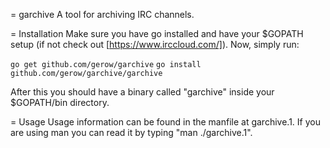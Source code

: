 = garchive
A tool for archiving IRC channels.

= Installation
Make sure you have go installed and have your $GOPATH setup
(if not check out [https://www.irccloud.com/]). Now, simply run:

`go get github.com/gerow/garchive`
`go install github.com/gerow/garchive/garchive`

After this you should have a binary called "garchive" inside your 
$GOPATH/bin directory.

= Usage
Usage information can be found in the
manfile at garchive.1. If you are using man you can read it by typing
"man ./garchive.1".
